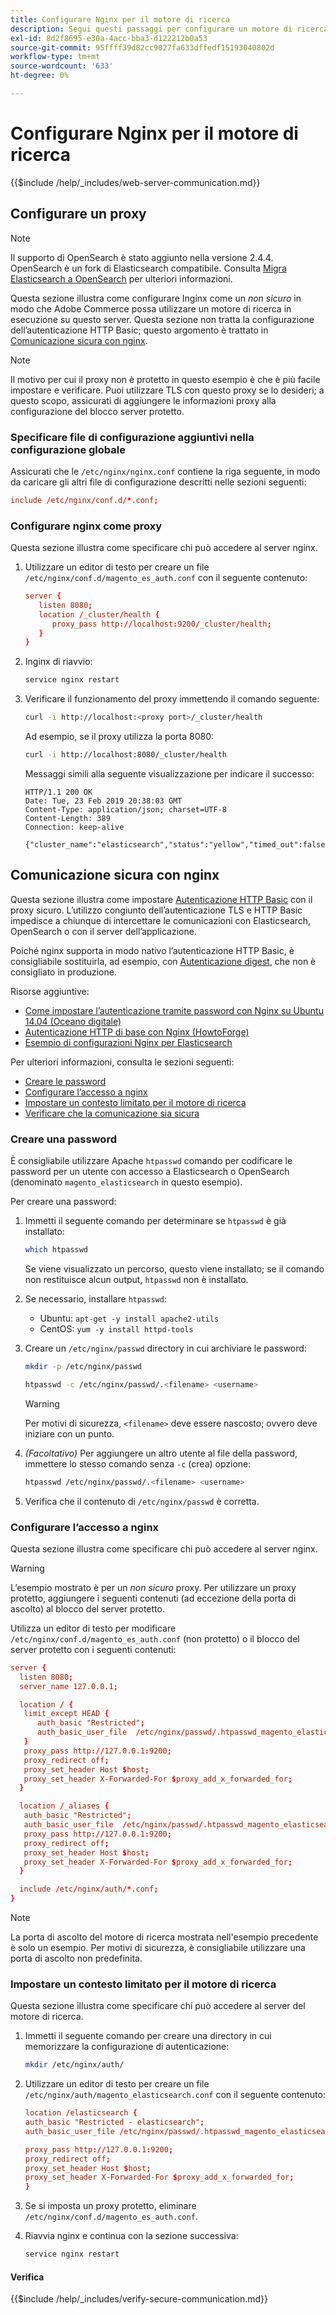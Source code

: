 ```yaml
---
title: Configurare Nginx per il motore di ricerca
description: Segui questi passaggi per configurare un motore di ricerca con il server web Nginx per le installazioni on-premise di Adobe Commerce e Magenti Open Source.
exl-id: 8d2f8695-e30a-4acc-bba3-d122212b0a53
source-git-commit: 95ffff39d82cc9027fa633dffedf15193040802d
workflow-type: tm+mt
source-wordcount: '633'
ht-degree: 0%

---
```


# Configurare Nginx per il motore di ricerca

{{$include /help/_includes/web-server-communication.md}}

## Configurare un proxy

>[!NOTE]
>
>Il supporto di OpenSearch è stato aggiunto nella versione 2.4.4. OpenSearch è un fork di Elasticsearch compatibile. Consulta [Migra Elasticsearch a OpenSearch](../../../upgrade/prepare/opensearch-migration.md) per ulteriori informazioni.

Questa sezione illustra come configurare Inginx come un *non sicuro* in modo che Adobe Commerce possa utilizzare un motore di ricerca in esecuzione su questo server. Questa sezione non tratta la configurazione dell’autenticazione HTTP Basic; questo argomento è trattato in [Comunicazione sicura con nginx](#secure-communication-with-nginx).

>[!NOTE]
>
>Il motivo per cui il proxy non è protetto in questo esempio è che è più facile impostare e verificare. Puoi utilizzare TLS con questo proxy se lo desideri; a questo scopo, assicurati di aggiungere le informazioni proxy alla configurazione del blocco server protetto.

### Specificare file di configurazione aggiuntivi nella configurazione globale

Assicurati che le `/etc/nginx/nginx.conf` contiene la riga seguente, in modo da caricare gli altri file di configurazione descritti nelle sezioni seguenti:

```conf
include /etc/nginx/conf.d/*.conf;
```

### Configurare nginx come proxy

Questa sezione illustra come specificare chi può accedere al server nginx.

1. Utilizzare un editor di testo per creare un file `/etc/nginx/conf.d/magento_es_auth.conf` con il seguente contenuto:

   ```conf
   server {
      listen 8080;
      location /_cluster/health {
         proxy_pass http://localhost:9200/_cluster/health;
      }
   }
   ```

1. Inginx di riavvio:

   ```bash
   service nginx restart
   ```

1. Verificare il funzionamento del proxy immettendo il comando seguente:

   ```bash
   curl -i http://localhost:<proxy port>/_cluster/health
   ```

   Ad esempio, se il proxy utilizza la porta 8080:

   ```bash
   curl -i http://localhost:8080/_cluster/health
   ```

   Messaggi simili alla seguente visualizzazione per indicare il successo:

   ```terminal
   HTTP/1.1 200 OK
   Date: Tue, 23 Feb 2019 20:38:03 GMT
   Content-Type: application/json; charset=UTF-8
   Content-Length: 389
   Connection: keep-alive
   
   {"cluster_name":"elasticsearch","status":"yellow","timed_out":false,"number_of_nodes":1,"number_of_data_nodes":1,"active_primary_shards":5,"active_shards":5,"relocating_shards":0,"initializing_shards":0,"unassigned_shards":5,"delayed_unassigned_shards":0,"number_of_pending_tasks":0,"number_of_in_flight_fetch":0,"task_max_waiting_in_queue_millis":0,"active_shards_percent_as_number":50.0}
   ```

## Comunicazione sicura con nginx

Questa sezione illustra come impostare [Autenticazione HTTP Basic](https://nginx.org/en/docs/http/ngx_http_auth_basic_module.html) con il proxy sicuro. L’utilizzo congiunto dell’autenticazione TLS e HTTP Basic impedisce a chiunque di intercettare le comunicazioni con Elasticsearch, OpenSearch o con il server dell’applicazione.

Poiché nginx supporta in modo nativo l’autenticazione HTTP Basic, è consigliabile sostituirla, ad esempio, con [Autenticazione digest](https://www.nginx.com/resources/wiki/modules/auth_digest/), che non è consigliato in produzione.

Risorse aggiuntive:

* [Come impostare l’autenticazione tramite password con Nginx su Ubuntu 14.04 (Oceano digitale)](https://www.digitalocean.com/community/tutorials/how-to-set-up-password-authentication-with-nginx-on-ubuntu-14-04)
* [Autenticazione HTTP di base con Nginx (HowtoForge)](https://www.howtoforge.com/basic-http-authentication-with-nginx)
* [Esempio di configurazioni Nginx per Elasticsearch](https://gist.github.com/karmi/b0a9b4c111ed3023a52d)

Per ulteriori informazioni, consulta le sezioni seguenti:

* [Creare le password](#create-a-password)
* [Configurare l’accesso a nginx](#set-up-access-to-nginx)
* [Impostare un contesto limitato per il motore di ricerca](#set-up-a-restricted-context-for-the-search-engine)
* [Verificare che la comunicazione sia sicura](#secure-communication-with-nginx)

### Creare una password

È consigliabile utilizzare Apache `htpasswd` comando per codificare le password per un utente con accesso a Elasticsearch o OpenSearch (denominato `magento_elasticsearch` in questo esempio).

Per creare una password:

1. Immetti il seguente comando per determinare se `htpasswd` è già installato:

   ```bash
   which htpasswd
   ```

   Se viene visualizzato un percorso, questo viene installato; se il comando non restituisce alcun output, `htpasswd` non è installato.

1. Se necessario, installare `htpasswd`:

   * Ubuntu: `apt-get -y install apache2-utils`
   * CentOS: `yum -y install httpd-tools`

1. Creare un `/etc/nginx/passwd` directory in cui archiviare le password:

   ```bash
   mkdir -p /etc/nginx/passwd
   ```

   ```bash
   htpasswd -c /etc/nginx/passwd/.<filename> <username>
   ```

   >[!WARNING]
   >
   >Per motivi di sicurezza, `<filename>` deve essere nascosto; ovvero deve iniziare con un punto.

1. *(Facoltativo)* Per aggiungere un altro utente al file della password, immettere lo stesso comando senza `-c` (crea) opzione:

   ```bash
   htpasswd /etc/nginx/passwd/.<filename> <username>
   ```

1. Verifica che il contenuto di `/etc/nginx/passwd` è corretta.

### Configurare l’accesso a nginx

Questa sezione illustra come specificare chi può accedere al server nginx.

>[!WARNING]
>
>L’esempio mostrato è per un *non sicuro* proxy. Per utilizzare un proxy protetto, aggiungere i seguenti contenuti (ad eccezione della porta di ascolto) al blocco del server protetto.

Utilizza un editor di testo per modificare `/etc/nginx/conf.d/magento_es_auth.conf` (non protetto) o il blocco del server protetto con i seguenti contenuti:

```conf
server {
  listen 8080;
  server_name 127.0.0.1;

  location / {
   limit_except HEAD {
      auth_basic "Restricted";
      auth_basic_user_file  /etc/nginx/passwd/.htpasswd_magento_elasticsearch;
   }
   proxy_pass http://127.0.0.1:9200;
   proxy_redirect off;
   proxy_set_header Host $host;
   proxy_set_header X-Forwarded-For $proxy_add_x_forwarded_for;
  }

  location /_aliases {
   auth_basic "Restricted";
   auth_basic_user_file  /etc/nginx/passwd/.htpasswd_magento_elasticsearch;
   proxy_pass http://127.0.0.1:9200;
   proxy_redirect off;
   proxy_set_header Host $host;
   proxy_set_header X-Forwarded-For $proxy_add_x_forwarded_for;
  }

  include /etc/nginx/auth/*.conf;
}
```

>[!NOTE]
>
>La porta di ascolto del motore di ricerca mostrata nell&#39;esempio precedente è solo un esempio. Per motivi di sicurezza, è consigliabile utilizzare una porta di ascolto non predefinita.

### Impostare un contesto limitato per il motore di ricerca

Questa sezione illustra come specificare chi può accedere al server del motore di ricerca.

1. Immetti il seguente comando per creare una directory in cui memorizzare la configurazione di autenticazione:

   ```bash
   mkdir /etc/nginx/auth/
   ```

1. Utilizzare un editor di testo per creare un file `/etc/nginx/auth/magento_elasticsearch.conf` con il seguente contenuto:

   ```conf
   location /elasticsearch {
   auth_basic "Restricted - elasticsearch";
   auth_basic_user_file /etc/nginx/passwd/.htpasswd_magento_elasticsearch;
   
   proxy_pass http://127.0.0.1:9200;
   proxy_redirect off;
   proxy_set_header Host $host;
   proxy_set_header X-Forwarded-For $proxy_add_x_forwarded_for;
   }
   ```

1. Se si imposta un proxy protetto, eliminare `/etc/nginx/conf.d/magento_es_auth.conf`.
1. Riavvia nginx e continua con la sezione successiva:

   ```bash
   service nginx restart
   ```

#### Verifica

{{$include /help/_includes/verify-secure-communication.md}}
